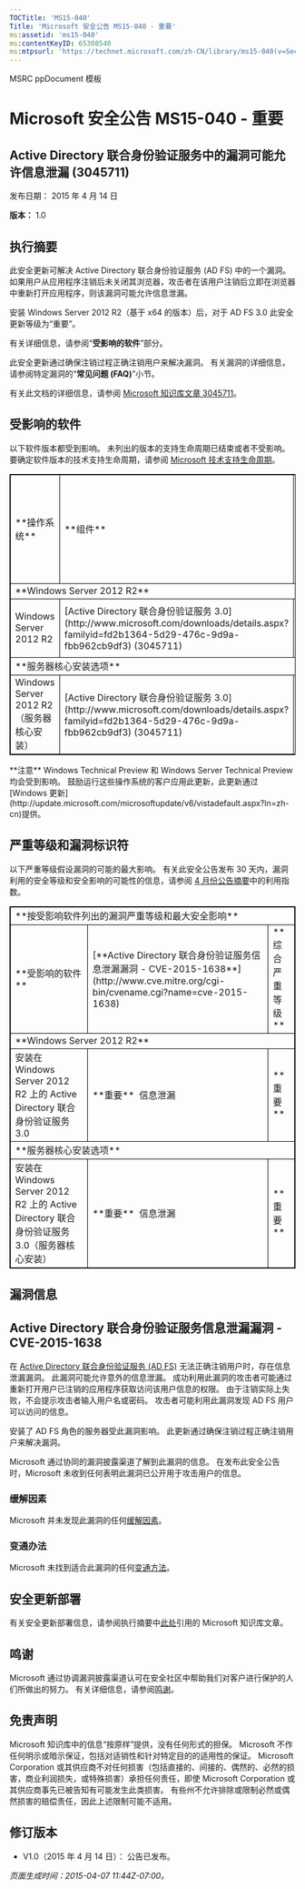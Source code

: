 ```yaml
---
TOCTitle: 'MS15-040'
Title: 'Microsoft 安全公告 MS15-040 - 重要'
ms:assetid: 'ms15-040'
ms:contentKeyID: 65308540
ms:mtpsurl: 'https://technet.microsoft.com/zh-CN/library/ms15-040(v=Security.10)'
---
```


MSRC ppDocument 模板

Microsoft 安全公告 MS15-040 - 重要
==================================

Active Directory 联合身份验证服务中的漏洞可能允许信息泄漏 (3045711)
-------------------------------------------------------------------

发布日期： 2015 年 4 月 14 日

**版本：** 1.0

执行摘要
--------

<span id="sectionToggle0"></span>
此安全更新可解决 Active Directory 联合身份验证服务 (AD FS) 中的一个漏洞。 如果用户从应用程序注销后未关闭其浏览器，攻击者在该用户注销后立即在浏览器中重新打开应用程序，则该漏洞可能允许信息泄漏。

安装 Windows Server 2012 R2（基于 x64 的版本）后，对于 AD FS 3.0 此安全更新等级为“重要”。

有关详细信息，请参阅“**受影响的软件**”部分。

此安全更新通过确保注销过程正确注销用户来解决漏洞。 有关漏洞的详细信息，请参阅特定漏洞的“**常见问题 (FAQ)**”小节。

<span id="KBArticle"></span>
有关此文档的详细信息，请参阅 [Microsoft 知识库文章 3045711](https://support.microsoft.com/zh-cn/kb/3045711)。

受影响的软件
------------

<span id="sectionToggle1"></span>
以下软件版本都受到影响。 未列出的版本的支持生命周期已结束或者不受影响。 要确定软件版本的技术支持生命周期，请参阅 [Microsoft 技术支持生命周期](http://go.microsoft.com/fwlink/?linkid=21742)。

<p> </p>
<table style="border:1px solid black;">
<tr>
<td style="border:1px solid black;">
**操作系统**

</td>
<td style="border:1px solid black;">
**组件**

</td>
<td style="border:1px solid black;">
**最大安全影响**

</td>
<td style="border:1px solid black;">
**综合严重等级**

</td>
<td style="border:1px solid black;">
**替代的更新**

</td>
</tr>
<tr>
<td style="border:1px solid black;" colspan="5">
**Windows Server 2012 R2**

</td>
</tr>
<tr>
<td style="border:1px solid black;">
Windows Server 2012 R2

</td>
<td style="border:1px solid black;">
[Active Directory 联合身份验证服务 3.0](http://www.microsoft.com/downloads/details.aspx?familyid=fd2b1364-5d29-476c-9d9a-fbb962cb9df3)  
(3045711)

</td>
<td style="border:1px solid black;">
信息泄漏

</td>
<td style="border:1px solid black;">
重要

</td>
<td style="border:1px solid black;">
无

</td>
</tr>
<tr>
<td style="border:1px solid black;" colspan="5">
**服务器核心安装选项**

</td>
</tr>
<tr>
<td style="border:1px solid black;">
Windows Server 2012 R2（服务器核心安装）

</td>
<td style="border:1px solid black;">
[Active Directory 联合身份验证服务 3.0](http://www.microsoft.com/downloads/details.aspx?familyid=fd2b1364-5d29-476c-9d9a-fbb962cb9df3)  
(3045711)

</td>
<td style="border:1px solid black;">
信息泄漏

</td>
<td style="border:1px solid black;">
重要

</td>
<td style="border:1px solid black;">
无

</td>
</tr>
</table>
<p> </p>
**注意** Windows Technical Preview 和 Windows Server Technical Preview 均会受到影响。 鼓励运行这些操作系统的客户应用此更新，此更新通过 [Windows 更新](http://update.microsoft.com/microsoftupdate/v6/vistadefault.aspx?ln=zh-cn)提供。

严重等级和漏洞标识符
--------------------

<span id="sectionToggle2"></span>
以下严重等级假设漏洞的可能的最大影响。 有关此安全公告发布 30 天内，漏洞利用的安全等级和安全影响的可能性的信息，请参阅 [4 月份公告摘要](https://technet.microsoft.com/zh-cn/library/security/ms14-apr)中的利用指数。

<p> </p>
<table style="border:1px solid black;">
<tr>
<td style="border:1px solid black;" colspan="3">
**按受影响软件列出的漏洞严重等级和最大安全影响**

</td>
</tr>
<tr>
<td style="border:1px solid black;">
**受影响的软件**

</td>
<td style="border:1px solid black;">
[**Active Directory 联合身份验证服务信息泄漏漏洞 - CVE-2015-1638**](http://www.cve.mitre.org/cgi-bin/cvename.cgi?name=cve-2015-1638)

</td>
<td style="border:1px solid black;">
**综合严重等级**

</td>
</tr>
<tr>
<td style="border:1px solid black;" colspan="3">
**Windows Server 2012 R2**

</td>
</tr>
<tr>
<td style="border:1px solid black;">
安装在 Windows Server 2012 R2 上的 Active Directory 联合身份验证服务 3.0

</td>
<td style="border:1px solid black;">
**重要**   
信息泄漏

</td>
<td style="border:1px solid black;">
**重要**

</td>
</tr>
<tr>
<td style="border:1px solid black;" colspan="3">
**服务器核心安装选项**

</td>
</tr>
<tr>
<td style="border:1px solid black;">
安装在 Windows Server 2012 R2 上的 Active Directory 联合身份验证服务 3.0（服务器核心安装）

</td>
<td style="border:1px solid black;">
**重要**   
信息泄漏

</td>
<td style="border:1px solid black;">
**重要**

</td>
</tr>
</table>
<p> </p>

漏洞信息
--------

<span id="sectionToggle3"></span>
Active Directory 联合身份验证服务信息泄漏漏洞 - CVE-2015-1638
-------------------------------------------------------------

在 [Active Directory 联合身份验证服务 (AD FS)](https://technet.microsoft.com/zh-cn/library/security/dn848375.aspx) 无法正确注销用户时，存在信息泄漏漏洞。 此漏洞可能允许意外的信息泄漏。 成功利用此漏洞的攻击者可能通过重新打开用户已注销的应用程序获取访问该用户信息的权限。 由于注销实际上失败，不会提示攻击者输入用户名或密码。 攻击者可能利用此漏洞发现 AD FS 用户可以访问的信息。

安装了 AD FS 角色的服务器受此漏洞影响。 此更新通过确保注销过程正确注销用户来解决漏洞。

Microsoft 通过协同的漏洞披露渠道了解到此漏洞的信息。 在发布此安全公告时，Microsoft 未收到任何表明此漏洞已公开用于攻击用户的信息。

### 缓解因素

Microsoft 并未发现此漏洞的任何[缓解因素](https://technet.microsoft.com/zh-cn/library/security/dn848375.aspx)。

### 变通办法

Microsoft 未找到适合此漏洞的任何[变通方法](https://technet.microsoft.com/zh-cn/library/security/dn848375.aspx)。

安全更新部署
------------

<span id="sectionToggle4"></span>
有关安全更新部署信息，请参阅执行摘要中[此处](#kbarticle)引用的 Microsoft 知识库文章。

鸣谢
----

<span id="sectionToggle5"></span>
Microsoft 通过协调漏洞披露渠道认可在安全社区中帮助我们对客户进行保护的人们所做出的努力。 有关详细信息，请参阅[鸣谢](https://technet.microsoft.com/zh-cn/library/security/dn903755.aspx)。

免责声明
--------

<span id="sectionToggle6"></span>
Microsoft 知识库中的信息“按原样”提供，没有任何形式的担保。 Microsoft 不作任何明示或暗示保证，包括对适销性和针对特定目的的适用性的保证。 Microsoft Corporation 或其供应商不对任何损害（包括直接的、间接的、偶然的、必然的损害，商业利润损失，或特殊损害）承担任何责任，即使 Microsoft Corporation 或其供应商事先已被告知有可能发生此类损害。 有些州不允许排除或限制必然或偶然损害的赔偿责任，因此上述限制可能不适用。

修订版本
--------

<span id="sectionToggle7"></span>
-   V1.0（2015 年 4 月 14 日）： 公告已发布。

*页面生成时间：2015-04-07 11:44Z-07:00。*

